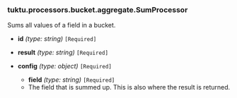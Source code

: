### tuktu.processors.bucket.aggregate.SumProcessor
Sums all values of a field in a bucket.

  * **id** *(type: string)* `[Required]`

  * **result** *(type: string)* `[Required]`

  * **config** *(type: object)* `[Required]`

    * **field** *(type: string)* `[Required]`
    - The field that is summed up. This is also where the result is returned.
 
